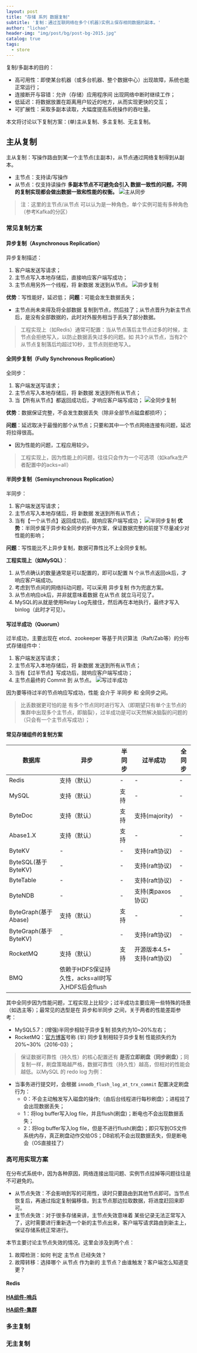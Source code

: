 ```yaml
---
layout: post
title: "存储 系列 数据复制"
subtitle: '复制：通过互联网络在多个(机器)实例上保存相同数据的副本。'
author: "lichao"
header-img: "img/post/bg/post-bg-2015.jpg"
catalog: true
tags:
  - store
---
```


复制/多副本的目的：
- 高可用性：即使某台机器（或多台机器、整个数据中心）出现故障，系统也能正常运行；
- 连接断开与容错：允许（存储）应用程序间 出现网络中断时继续工作；
- 低延迟：将数据放置在距离用户较近的地方，从而实现更快的交互；
- 可扩展性：采取多副本读取，大幅度提高系统操作的吞吐量。

本文将讨论以下复制方案：(单)主从复制、多主复制、无主复制。

## 主从复制
主从复制：写操作路由到某一个主节点(主副本)，从节点通过网络复制得到从副本。
- 主节点：支持读/写操作
- 从节点：仅支持读操作
**多副本节点不可避免会引入 数据一致性的问题，不同的复制实现都会做出数据一致和性能的权衡。**
![主从同步](/img/post/store/主从同步.png)
> 注：这里的主节点/从节点 可以认为是一种角色，单个实例可能有多种角色（参考Kafka的分区）
### 常见复制方案
#### 异步复制（Asynchronous Replication）
异步复制描述：
1. 客户端发送写请求；
2. 主节点写入本地存储后，直接响应客户端写成功；
  1. 主节点用另外一个线程，将 新数据 发送到从节点。
![异步复制](/img/post/store/异步复制.png)

**优势**：写性能好，延迟低；
**问题**：可能会发生数据丢失；
- 主节点尚未来得及将全部数据 复制到节点，然后挂了；从节点晋升为新主节点后，是没有全部数据的，此时对外服务相当于丢失了部分数据。

> 工程实现上（如Redis）通常可配置：当从节点落后主节点过多的时候，主节点会拒绝写入，以防止数据丢失过多的问题。如 共3个从节点，当有2个从节点复制落后均超过10秒，主节点则拒绝写入。

#### 全同步复制（Fully Synchronous Replication）
全同步：
1. 客户端发送写请求；
2. 主节点写入本地存储后，将 新数据 发送到所有从节点；
3. 当【所有从节点】都返回成功后，才响应客户端写成功；
![全同步复制](/img/post/store/全同步复制.png)

**优势**：数据保证完整，不会发生数据丢失（除非全部节点磁盘都损坏）；

**问题**：延迟取决于最慢的那个从节点；只要和其中一个节点网络连接有问题，延迟将拉得很高。
- 因为性能的问题，工程应用较少。

> 工程实现上，因为性能上的问题，往往只会作为一个可选项（如kafka生产者配置中的acks=all）

#### 半同步复制（Semisynchronous Replication）
半同步：
1. 客户端发送写请求；
2. 主节点写入本地存储后，将 新数据 发送到所有从节点；
3. 当有【一个从节点】返回成功后，就响应客户端写成功；
![半同步复制](/img/post/store/半同步复制.png)
**优势**：半同步属于异步和全同步的折中方案，保证数据完整的前提下尽量减少对性能的影响；

**问题**：写性能比不上异步复制，数据可靠性比不上全同步复制。

**工程实现上（如MySQL）**：
1. 从节点确认的数量通常是可以配置的，即可以配置 N 个从节点返回ok后，才响应客户端成功。
2. 考虑到节点间的网络抖动问题，可以采用 异步复制 作为兜底方案。
3. 从节点响应ok后，并非就意味着数据 在从节点 就立马可见了。
  1. MySQL的从就是使用Relay Log先接住，然后再在本地执行，最终才写入binlog（此时才可见）。

#### 写过半成功（Quorum）
过半成功，主要出现在 etcd、zookeeper 等基于共识算法（Raft/Zab等）的分布式存储组件中：
1. 客户端发送写请求；
2. 主节点写入本地存储后，将 新数据 发送到所有从节点；
3. 当有【过半节点】写成功后，就响应客户端写成功；
  1. 主节点最终的 Commit 到 从节点。
![写过半成功](/img/post/store/写过半成功.png)

因为要等待过半的节点响应写成功，性能 会介于 半同步 和 全同步之间。

> 比丢数据更可怕的是 有多个节点同时进行写入（即期望只有单个主节点的集群中出现多个主节点，即脑裂），过半成功是可以天然解决脑裂的问题的（只会有一个主节点写成功）；

#### 常见存储组件的复制方案
|      数据库     |    异步     |    半同步    |    过半成功    |    全同步     |
|      ---       |    ---      |     ---     |      ---     |     ---      |
|      Redis     |  支持（默认） |     -       |      -       |      -       |
|      MySQL     |  支持（默认） |    支持      |      -       |      -       |
|      ByteDoc   |  支持（默认） |    支持      |  支持(majority) |    -        |
|      Abase1.X  |  支持（默认）|支持 |  -  |  -  |
|      ByteKV    |   -  |  -  | 支持(raft协议)| -  |
|      ByteSQL(基于ByteKV) |  -  |  -  | 支持(raft协议) |- |
|      ByteTable |  -  |  -  | 支持(raft协议)|  -  |
|      ByteNDB   |  -  |  -  | 支持(类paxos协议)|  -  |
|      ByteGraph(基于Abase) | 支持（默认）| 支持 |  -  |  -  |
|      ByteGraph(基于ByteKV)|  -  |  -  | 支持(raft协议)|  -  |
|      RocketMQ | 支持（默认）| 支持| 开源版本4.5+ 支持(raft协议)|-|
|      BMQ |依赖于HDFS保证持久性，acks=all时写入HDFS后会flush|

其中全同步因为性能问题，工程实现上比较少；过半成功主要应用一些特殊的场景（如选主等）；最常见的选型是在 异步和半同步 之间，关于两者的性能差距参考：
- MySQL5.7：(增强)半同步相较于异步复制 损失约为10~20%左右；
- RocketMQ：[官方博客](http://140.205.61.252/2016/03/24/rmq-vs-kafka/)号称 (半) 同步复制相较于异步复制 性能损失约为20%~30%（2016-03）；

> 保证数据可靠性（持久性）的核心配置还有 **是否立即刷盘（同步刷盘）**；同复制一样，刷盘策略越严格，数据可靠性（持久性）越高，但相对的性能会越低。以MySQL 的 redo log 为例：
- 当事务进行提交时，会根据 ```innodb_flush_log_at_trx_commit``` 配置决定刷盘行为：
  - 0：不会主动触发写入磁盘的操作;（由后台线程进行每秒刷盘）；进程挂了会出现数据丢失；
  - 1：将log buffer写入log file，并且flush(刷盘)；断电也不会出现数据丢失；
  - 2：将log buffer写入log file，但是不进行flush(刷盘)；即只写到OS文件系统内存，真正刷盘动作交给OS；DB宕机不会出现数据丢失，但是断电会（OS直接挂了）


### 高可用实现方案
在分布式系统中，因为各种原因，网络连接出现问题、实例节点挂掉等问题往往是不可避免的。
- 从节点失效：不会影响到写的可用性，读时只要路由到其他节点即可。当节点恢复后，再通过指定复制偏移值，到主节点那边拉取数据，将进度赶回来即可。
- 主节点失效：对于很多存储来讲，主节点失效意味着 某些记录无法正常写入了，这时需要进行重新选一个新的主节点出来，客户端写请求路由到新主上，保证存储系统正常进行。

本节主要讨论主节点失效的情况。这里会涉及到两个点：
1. 故障检测：如何 判定 主节点 已经失效？
2. 故障转移：选择哪个 从节点 作为新的 主节点？由谁触发？客户端怎么知道变更？

#### Redis
[**HA组件-哨兵**]()

[**HA组件-集群**]()

### 多主复制

### 无主复制